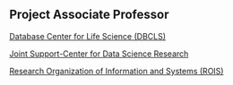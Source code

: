 ## Project Associate Professor

[Database Center for Life Science (DBCLS)](http://dbcls.rois.ac.jp/en/)

[Joint Support-Center for Data Science Research](https://ds.rois.ac.jp/)

[Research Organization of Information and Systems (ROIS)](http://www.rois.ac.jp/english/)
